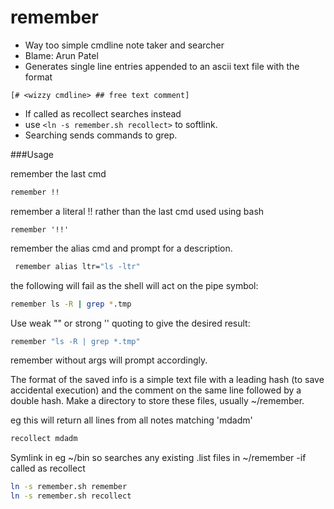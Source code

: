 # remember
- Way too simple cmdline note taker and searcher
- Blame: Arun Patel
- Generates single line entries appended to an ascii text file with the format 
 
 `[# <wizzy cmdline> ## free text comment]`

- If called as recollect searches instead
- use `<ln -s remember.sh recollect>` to softlink.
- Searching sends commands to grep.


###Usage

remember the last cmd
```sh
remember !!
 ```
 remember a literal !! rather than the last cmd used using bash
 ```sh.
 remember '!!'
 ```
 remember the alias cmd and prompt for a description.
```sh
 remember alias ltr="ls -ltr"
 ```
the following will fail as the shell will act on the pipe symbol:
 ```sh
 remember ls -R | grep *.tmp
 ```
 Use weak "" or strong '' quoting to give the desired result:
 ```sh
 remember "ls -R | grep *.tmp"
```
remember without args will prompt accordingly.

 The format of the saved info is a simple text file with a leading hash (to save accidental execution) and the comment on the same line followed by a double hash. Make a directory to store these files, usually ~/remember.
 
 eg this will return all lines from all notes matching 'mdadm'
```sh
recollect mdadm
```

 Symlink in eg ~/bin so searches any existing .list files in ~/remember -if called as recollect
 ```sh
 ln -s remember.sh remember
 ln -s remember.sh recollect
```

